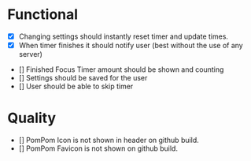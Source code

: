 # Functional

- [x] Changing settings should instantly reset timer and update times.
- [x] When timer finishes it should notify user (best without the use of any server)
- [] Finished Focus Timer amount should be shown and counting
- [] Settings should be saved for the user
- [] User should be able to skip timer

# Quality

- [] PomPom Icon is not shown in header on github build.
- [] PomPom Favicon is not shown on github build.
